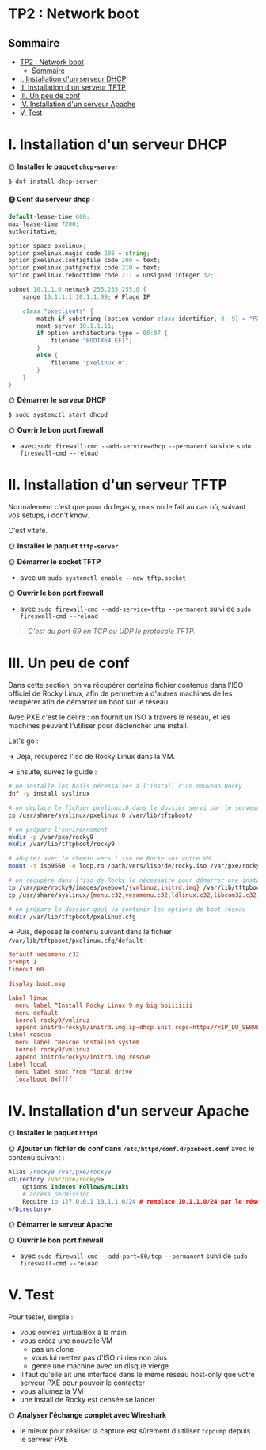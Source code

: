 # TP2 : Network boot
## Sommaire

- [TP2 : Network boot](#tp2--network-boot)
  - [Sommaire](#sommaire)
- [I. Installation d'un serveur DHCP](#i-installation-dun-serveur-dhcp)
- [II. Installation d'un serveur TFTP](#ii-installation-dun-serveur-tftp)
- [III. Un peu de conf](#iii-un-peu-de-conf)
- [IV. Installation d'un serveur Apache](#iv-installation-dun-serveur-apache)
- [V. Test](#v-test)

# I. Installation d'un serveur DHCP

🌞 **Installer le paquet `dhcp-server`**
```bash
$ dnf install dhcp-server
```

#### 🌞 Conf du serveur dhcp :

```d
default-lease-time 600;
max-lease-time 7200;
authoritative;

option space pxelinux;
option pxelinux.magic code 208 = string;
option pxelinux.configfile code 209 = text;
option pxelinux.pathprefix code 210 = text;
option pxelinux.reboottime code 211 = unsigned integer 32;

subnet 10.1.1.0 netmask 255.255.255.0 {
    range 10.1.1.1 10.1.1.99; # Plage IP

    class "pxeclients" {
        match if substring (option vendor-class-identifier, 0, 9) = "PXEClient";
        next-server 10.1.1.11;
        if option architecture-type = 00:07 {
            filename "BOOTX64.EFI";
        }
        else {
            filename "pxelinux.0";
        }
    }
}

```

🌞 **Démarrer le serveur DHCP**

```bash
$ sudo systemctl start dhcpd
```

🌞 **Ouvrir le bon port firewall**

- avec `sudo firewall-cmd --add-service=dhcp --permanent` suivi de `sudo fireswall-cmd --reload`

# II. Installation d'un serveur TFTP

Normalement c'est que pour du legacy, mais on le fait au cas où, suivant vos setups, i don't know.

C'est vitefé.

🌞 **Installer le paquet `tftp-server`**

🌞 **Démarrer le socket TFTP**

- avec un `sudo systemctl enable --now tftp.socket`

🌞 **Ouvrir le bon port firewall**

- avec `sudo firewall-cmd --add-service=tftp --permanent` suivi de `sudo fireswall-cmd --reload`

> *C'est du port 69 en TCP ou UDP le protocole TFTP.*

# III. Un peu de conf

Dans cette section, on va récupérer certains fichier contenus dans l'ISO officiel de Rocky Linux, afin de permettre à d'autres machines de les récupérer afin de démarrer un boot sur le réseau.

Avec PXE c'est le délire : on fournit un ISO à travers le réseau, et les machines peuvent l'utiliser pour déclencher une install.

Let's go :

➜ Déjà, récupérez l'iso de Rocky Linux dans la VM.

➜ Ensuite, suivez le guide :

```bash
# on installe les bails nécessaires à l'install d'un nouveao Rocky
dnf -y install syslinux

# on déplace le fichier pxelinux.0 dans le dossier servi par le serveur HTTP/TFTP
cp /usr/share/syslinux/pxelinux.0 /var/lib/tftpboot/

# on prépare l'environnement
mkdir -p /var/pxe/rocky9
mkdir /var/lib/tftpboot/rocky9

# adaptez avec le chemin vers l'iso de Rocky sur votre VM
mount -t iso9660 -o loop,ro /path/vers/liso/de/rocky.iso /var/pxe/rocky9

# on récupère dans l'iso de Rocky le nécessaire pour démarrer une install
cp /var/pxe/rocky9/images/pxeboot/{vmlinuz,initrd.img} /var/lib/tftpboot/rocky9/
cp /usr/share/syslinux/{menu.c32,vesamenu.c32,ldlinux.c32,libcom32.c32,libutil.c32} /var/lib/tftpboot/

# on prépare le dossier qaui va contenir les options de boot réseau
mkdir /var/lib/tftpboot/pxelinux.cfg
```

➜ Puis, déposez le contenu suivant dans le fichier `/var/lib/tftpboot/pxelinux.cfg/default` :

```conf
default vesamenu.c32
prompt 1
timeout 60

display boot.msg

label linux
  menu label ^Install Rocky Linux 9 my big boiiiiiii
  menu default
  kernel rocky9/vmlinuz
  append initrd=rocky9/initrd.img ip=dhcp inst.repo=http://<IP_DU_SERVEUR_PXE>/rocky9
label rescue
  menu label ^Rescue installed system
  kernel rocky9/vmlinuz
  append initrd=rocky9/initrd.img rescue
label local
  menu label Boot from ^local drive
  localboot 0xffff
```

# IV. Installation d'un serveur Apache

🌞 **Installer le paquet `httpd`**

🌞 **Ajouter un fichier de conf dans `/etc/httpd/conf.d/pxeboot.conf`** avec le contenu suivant :

```apache
Alias /rocky9 /var/pxe/rocky9
<Directory /var/pxe/rocky9>
    Options Indexes FollowSymLinks
    # access permission
    Require ip 127.0.0.1 10.1.1.0/24 # remplace 10.1.1.0/24 par le réseau dans lequel se trouve le serveur
</Directory>
```

🌞 **Démarrer le serveur Apache**

🌞 **Ouvrir le bon port firewall**

- avec `sudo firewall-cmd --add-port=80/tcp --permanent` suivi de `sudo fireswall-cmd --reload`

# V. Test

Pour tester, simple :

- vous ouvrez VirtualBox à la main
- vous créez une nouvelle VM
  - pas un clone
  - vous lui mettez pas d'ISO ni rien non plus
  - genre une machine avec un disque vierge
- il faut qu'elle ait une interface dans le même réseau host-only que votre serveur PXE pour pouvoir le contacter
- vous allumez la VM
- une install de Rocky est censée se lancer

🌞 **Analyser l'échange complet avec Wireshark**

- le mieux pour réaliser la capture est sûrement d'utiliser `tcpdump` depuis le serveur PXE
